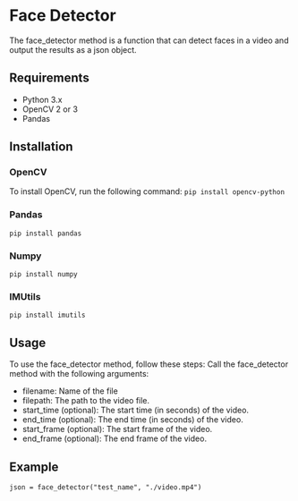 # Face Detector

The face_detector method is a function that can detect faces in a video and output the results as a json object.

## Requirements
- Python 3.x
- OpenCV 2 or 3
- Pandas

## Installation
### OpenCV
To install OpenCV, run the following command:
```pip install opencv-python```

### Pandas
```pip install pandas```

### Numpy
```pip install numpy```

### IMUtils
```pip install imutils```

## Usage
To use the face_detector method, follow these steps:
Call the face_detector method with the following arguments:
- filename: Name of the file
- filepath: The path to the video file.
- start_time (optional): The start time (in seconds) of the video.
- end_time (optional): The end time (in seconds) of the video.
- start_frame (optional): The start frame of the video.
- end_frame (optional): The end frame of the video.

## Example
```json = face_detector("test_name", "./video.mp4")```